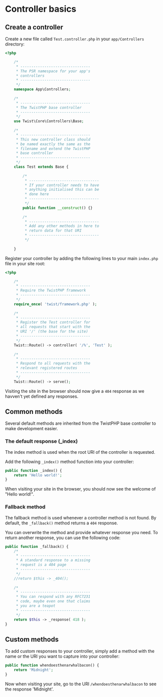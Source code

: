 # Controller basics

## Create a controller

Create a new file called `Test.controller.php` in your `app/Controllers` directory:

```php
<?php

    /*
     * --------------------------------
     * The PSR namespace for your app's
     * controllers
     * --------------------------------
     */
    namespace App\Controllers;
    
    /*
     * --------------------------------
     * The TwistPHP base controller
     * --------------------------------
     */
    use Twist\Core\Controllers\Base;
    
    /*
     * --------------------------------
     * This new controller class should
     * be named exactly the same as the
     * filename and extend the TwistPHP
     * base controller
     * --------------------------------
     */
    class Test extends Base {
    
        /*
         * --------------------------------
         * If your controller needs to have
         * anything initialised this can be
         * done here
         * --------------------------------
         */
        public function __construct() {}
    
        /*
         * --------------------------------
         * Add any other methods in here to
         * return data for that URI
         * --------------------------------
         */
        
    }
```

Register your controller by adding the following lines to your main `index.php` file in your site root:

```php
<?php

    /*
     * --------------------------------
     * Require the TwistPHP framework
     * --------------------------------
     */
    require_once( 'twist/framework.php' );
    
    /*
     * --------------------------------
     * Register the Test controller for
     * all requests that start with the
     * URI '/' (the base for the site)
     * --------------------------------
     */
    Twist::Route() -> controller( '/%', 'Test' );
    
    /*
     * --------------------------------
     * Respond to all requests with the
     * relevant registered routes
     * --------------------------------
     */
	Twist::Route() -> serve();
```

Visiting the site in the browser should now give a `404` response as we havven't yet defined any responses.

## Common methods

Several default methods are inherited from the TwistPHP base controller to make development easier.

### The default response (_index)

The index method is used when the root URI of the controller is requested.

Add the following `_index()` method function into your controller:

```php
public function _index() {
	return 'Hello world!';
}
```

When visiting your site in the browser, you should now see the welcome of "Hello world!".

### Fallback method

The fallback method is used whenever a controller method is not found. By default, the `_fallback()` method returns a `404` response.

You can overwrite the method and provide whatever response you need. To return another response, you can use the following code:

```php
public function _fallback() {
    /*
     * --------------------------------
     * A standard response to a missing
     * request is a 404 page
     * --------------------------------
     */
	//return $this -> _404();
	
    /*
     * --------------------------------
     * You can respond with any RFC7231
     * code, maybe even one that claims
     * you are a teapot
     * --------------------------------
     */
	return $this -> _response( 418 );
}
```

## Custom methods

To add custom responses to your controller, simply add a method with the name or the URI you want to capture into your controller:

```php
public function whendoesthenarwhalbacon() {
	return 'Midnight';
}
```

Now when visiting your site, go to the URI `/whendoesthenarwhalbacon` to see the response 'Midnight'.